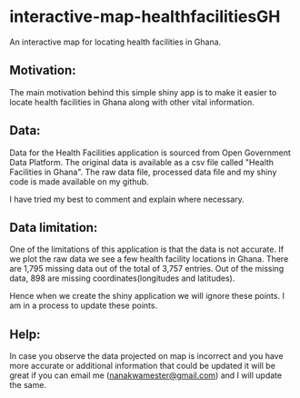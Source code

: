 # interactive-map-healthfacilitiesGH
An interactive map for locating health facilities in Ghana.

## Motivation:
The main motivation behind this simple shiny app is to make it easier to locate health facilities in Ghana along with other vital information.

## Data:
Data for the Health Facilities application is sourced from Open Government Data Platform. The original data is available as a csv file called "Health Facilities in Ghana". The raw data file, processed data file and my shiny code is made available on my github.

I have tried my best to comment and explain where necessary.

## Data limitation:
One of the limitations of this application is that the data is not accurate. If we plot the raw data we see a few health facility locations in Ghana. There are 1,795 missing data out of the total of 3,757 entries. Out of the missing data, 898 are missing coordinates(longitudes and latitudes).

Hence when we create the shiny application we will ignore these points. I am in a process to update these points.

## Help:
In case you observe the data projected on map is incorrect and you have more accurate or additional information that could be updated it will be great if you can email me (nanakwamester@gmail.com) and I will update the same.
